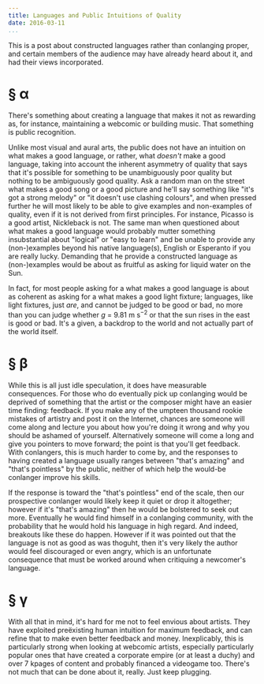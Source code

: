 ```yaml
---
title: Languages and Public Intuitions of Quality
date: 2016-03-11
...
```


This is a post about constructed languages rather than conlanging proper,
and certain members of the audience may have already heard about it,
and had their views incorporated.

# § α #

There's something about creating a language
that makes it not as rewarding as, for instance,
maintaining a webcomic or building music.
That something is public recognition.

Unlike most visual and aural arts,
the public does not have an intuition on what makes a good language,
or rather, what *doesn't* make a good language,
taking into account the inherent asymmetry of quality
that says that it's possible for something to be unambiguously poor quality
but nothing to be ambiguously good quality.
Ask a random man on the street what makes a good song or a good picture
and he'll say something like "it's got a strong melody" or
"it doesn't use clashing colours",
and when pressed further
he will most likely to be able to give examples and non-examples of quality,
even if it is not derived from first principles.
For instance, Picasso is a good artist, Nickleback is not.
The same man when questioned about what makes a good language
would probably mutter something insubstantial about "logical" or "easy to learn"
and be unable to provide any (non-)examples
beyond his native language(s), English or Esperanto if you are really lucky.
Demanding that he provide a constructed language as (non-)examples
would be about as fruitful as asking for liquid water on the Sun.

In fact, for most people asking for a what makes a good language
is about as coherent as asking for a what makes a good light fixture;
languages, like light fixtures, just *are*,
and cannot be judged to be good or bad,
no more than you can judge whether <var>g</var> = 9.81 m s<sup>−2</sup>
or that the sun rises in the east is good or bad.
It's a given, a backdrop to the world and not actually part of the world itself.

# § β #

While this is all just idle speculation,
it does have measurable consequences.
For those who do eventually pick up conlanging
would be deprived of something
that the artist or the composer might have an easier time finding: feedback.
If you make any of the umpteen thousand rookie mistakes of artistry
and post it on the Internet,
chances are someone will come along and lecture you
about how you're doing it wrong and why you should be ashamed of yourself.
Alternatively someone will come a long and give you pointers to move forward;
the point is that you'll get feedback.
With conlangers, this is much harder to come by,
and the responses to having created a language
usually ranges between "that's amazing" and "that's pointless" by the public,
neither of which help the would-be conlanger improve his skills.

If the response is toward the "that's pointless" end of the scale,
then our prospective conlanger would likely keep it quiet or drop it altogether;
however if it's "that's amazing" then he would be bolstered to seek out more.
Eventually he would find himself in a conlanging community,
with the probability that he would hold his language in high regard.
And indeed, breakouts like these do happen.
However if it was pointed out that the language is not as good as was thoguht,
then it's very likely the author would feel discouraged or even angry,
which is an unfortunate consequence that must be worked around
when critiquing a newcomer's language.

# § γ #

With all that in mind, it's hard for me not to feel envious about artists.
They have exploited preëxisting human intuition for maximum feedback,
and can refine that to make even better feedback and money.
Inexplicably, this is particularly strong when looking at webcomic artists,
especially particularly popular ones
that have created a corporate empire (or at least a duchy)
and over 7 kpages of content and probably financed a videogame too.
There's not much that can be done about it, really.
Just keep plugging.
